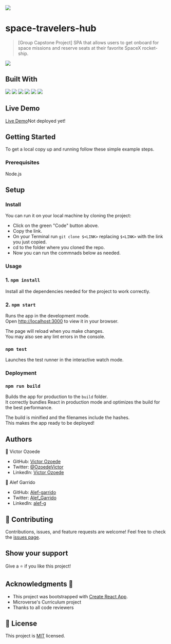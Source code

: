 ![](https://img.shields.io/badge/Microverse-blueviolet)

# space-travelers-hub

> [Group Capstone Project] SPA that allows users to get onboard for space missions and reserve seats at their favorite SpaceX rocket-ship.


![](./src/app-screencast.gif)


## Built With

![](https://img.shields.io/badge/JavaScript-323330?style=for-the-badge&logo=javascript&logoColor=F7DF1E)
![](https://img.shields.io/badge/HTML5-E34F26?style=for-the-badge&logo=html5&logoColor=white) 
![](https://img.shields.io/badge/CSS3-1572B6?style=for-the-badge&logo=css3&logoColor=white) 
![](https://img.shields.io/badge/React-20232A?style=for-the-badge&logo=react&logoColor=61DAFB)
![](https://img.shields.io/badge/React_Router-CA4245?style=for-the-badge&logo=react-router&logoColor=white)
![](https://img.shields.io/badge/Redux-593D88?style=for-the-badge&logo=redux&logoColor=white)

## Live Demo

[Live Demo](URL)Not deployed yet!

## Getting Started

To get a local copy up and running follow these simple example steps.

### Prerequisites

Node.js

## Setup

### Install

You can run it on your local machine by cloning the project:
- Click on the green "Code" button above.
- Copy the link.
- On your Terminal run `git clone $<LINK>` replacing `$<LINK>` with the link you just copied.
- cd to the folder where you cloned the repo.
- Now you can run the commnads below as needed.

### Usage

### 1. `npm install`

Install all the dependencies needed for the project to work correctly.

### 2. `npm start`

Runs the app in the development mode.\
Open [http://localhost:3000](http://localhost:3000) to view it in your browser.

The page will reload when you make changes.\
You may also see any lint errors in the console.

### `npm test`

Launches the test runner in the interactive watch mode.

### Deployment

### `npm run build`

Builds the app for production to the `build` folder.\
It correctly bundles React in production mode and optimizes the build for the best performance.

The build is minified and the filenames include the hashes.\
This makes the app ready to be deployed!

## Authors

👤 Victor Ozoede

- GitHub: [Victor Ozoede](https://github.com/chukwuebukaVictor)
- Twitter: [@OzoedeVictor ](https://twitter.com/OzoedeVictor)
- LinkedIn: [Victor Ozoede](https://www.linkedin.com/in/chukwuebuka-victor-ozoede)

👤 Alef Garrido

- GitHub: [Alef-garrido](https://github.com/alef-garrido)
- Twitter: [Alef_Garrido](https://twitter.com/Alef_Garrido)
- LinkedIn: [alef-g](https://www.linkedin.com/in/alef-g/)

## 🤝 Contributing

Contributions, issues, and feature requests are welcome!
Feel free to check the [issues page](https://github.com/alef-garrido/m3w1-react/issues).

## Show your support

Give a ⭐️ if you like this project!

## Acknowledgments 🤝

- This project was bootstrapped with [Create React App](https://github.com/facebook/create-react-app).
- Microverse's Curriculum project
- Thanks to all code reviewers

## 📝 License

This project is [MIT](./LICENSE.md) licensed.
